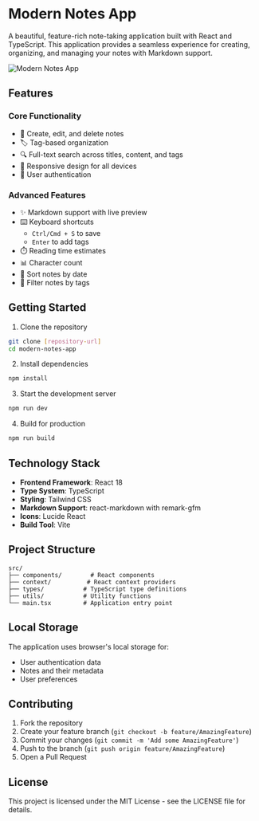 # Modern Notes App

A beautiful, feature-rich note-taking application built with React and TypeScript. This application provides a seamless experience for creating, organizing, and managing your notes with Markdown support.

![Modern Notes App](https://images.unsplash.com/photo-1517842645767-c639042777db?w=1200&auto=format&fit=crop&q=60&ixlib=rb-4.0.1)

## Features

### Core Functionality
- 📝 Create, edit, and delete notes
- 🏷️ Tag-based organization
- 🔍 Full-text search across titles, content, and tags
- 📱 Responsive design for all devices
- 🔐 User authentication

### Advanced Features
- ✨ Markdown support with live preview
- ⌨️ Keyboard shortcuts
  - `Ctrl/Cmd + S` to save
  - `Enter` to add tags
- ⏱️ Reading time estimates
- 📊 Character count
- 🔄 Sort notes by date
- 🎯 Filter notes by tags

## Getting Started

1. Clone the repository
```bash
git clone [repository-url]
cd modern-notes-app
```

2. Install dependencies
```bash
npm install
```

3. Start the development server
```bash
npm run dev
```

4. Build for production
```bash
npm run build
```

## Technology Stack

- **Frontend Framework**: React 18
- **Type System**: TypeScript
- **Styling**: Tailwind CSS
- **Markdown Support**: react-markdown with remark-gfm
- **Icons**: Lucide React
- **Build Tool**: Vite

## Project Structure

```
src/
├── components/        # React components
├── context/          # React context providers
├── types/           # TypeScript type definitions
├── utils/           # Utility functions
└── main.tsx         # Application entry point
```

## Local Storage

The application uses browser's local storage for:
- User authentication data
- Notes and their metadata
- User preferences

## Contributing

1. Fork the repository
2. Create your feature branch (`git checkout -b feature/AmazingFeature`)
3. Commit your changes (`git commit -m 'Add some AmazingFeature'`)
4. Push to the branch (`git push origin feature/AmazingFeature`)
5. Open a Pull Request

## License

This project is licensed under the MIT License - see the LICENSE file for details.
